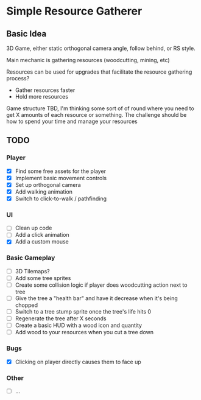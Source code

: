 # Simple Resource Gatherer #

## Basic Idea ##

3D Game, either static orthogonal camera angle, follow behind, or RS style.

Main mechanic is gathering resources (woodcutting, mining, etc)

Resources can be used for upgrades that facilitate the resource gathering process?
  - Gather resources faster
  - Hold more resources

Game structure TBD, I'm thinking some sort of of round where you need to get X amounts
of each resource or something. The challenge should be how to spend your time and manage
your resources

## TODO ##

### Player ###

 - [X] Find some free assets for the player
 - [X] Implement basic movement controls
 - [X] Set up orthogonal camera
 - [X] Add walking animation
 - [X] Switch to click-to-walk / pathfinding

### UI ###

 - [ ] Clean up code
 - [ ] Add a click animation
 - [X] Add a custom mouse

### Basic Gameplay ###

 - [ ] 3D Tilemaps?
 - [ ] Add some tree sprites
 - [ ] Create some collision logic if player does woodcutting action next to tree
 - [ ] Give the tree a "health bar" and have it decrease when it's being chopped
 - [ ] Switch to a tree stump sprite once the tree's life hits 0
 - [ ] Regenerate the tree after X seconds
 - [ ] Create a basic HUD with a wood icon and quantity
 - [ ] Add wood to your resources when you cut a tree down

### Bugs ###

 - [X] Clicking on player directly causes them to face up


### Other ###

 - [ ] ...
